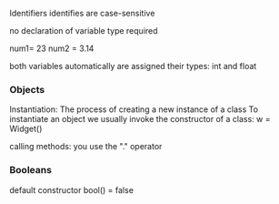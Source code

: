 
Identifiers
identifies are case-sensitive 

no declaration of variable type required

num1= 23
num2 = 3.14

both variables automatically are assigned their types: int and float


### Objects

Instantiation: The process of creating a new instance of a class
To instantiate an object we usually invoke the constructor of a class:
w = Widget()

calling methods: you use the "." operator


### Booleans 
default constructor bool() = false









